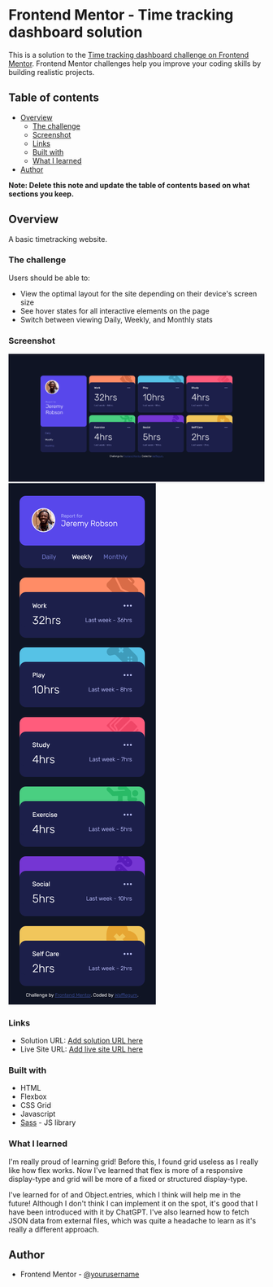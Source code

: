 # Frontend Mentor - Time tracking dashboard solution

This is a solution to the [Time tracking dashboard challenge on Frontend Mentor](https://www.frontendmentor.io/challenges/time-tracking-dashboard-UIQ7167Jw). Frontend Mentor challenges help you improve your coding skills by building realistic projects. 

## Table of contents

- [Overview](#overview)
  - [The challenge](#the-challenge)
  - [Screenshot](#screenshot)
  - [Links](#links)
  - [Built with](#built-with)
  - [What I learned](#what-i-learned)
- [Author](#author)

**Note: Delete this note and update the table of contents based on what sections you keep.**

## Overview

A basic timetracking website.

### The challenge

Users should be able to:

- View the optimal layout for the site depending on their device's screen size
- See hover states for all interactive elements on the page
- Switch between viewing Daily, Weekly, and Monthly stats

### Screenshot

![Desktop version](./preview/Desktop%20version.png)
![Mobile version](./preview/Mobile%20version.png)

### Links

- Solution URL: [Add solution URL here](https://www.frontendmentor.io/solutions/responsive-time-tracking-dashboard-using-css-flex-css-grid-t4TmArNQMP)
- Live Site URL: [Add live site URL here](https://wafflegum.github.io/Time-Tracking-Dashboard/)

### Built with
- HTML
- Flexbox
- CSS Grid
- Javascript
- [Sass](https://sass-lang.com/) - JS library

### What I learned

I'm really proud of learning grid! Before this, I found grid useless as I really like how flex works. Now I've learned that flex is more of a responsive display-type and grid will be more of a fixed or structured display-type.

I've learned for of and Object.entries, which I think will help me in the future! Although I don't think I can implement it on the spot, it's good that I have been introduced with it by ChatGPT. I've also learned how to fetch JSON data from external files, which was quite a headache to learn as it's really a different approach.

## Author

- Frontend Mentor - [@yourusername](https://www.frontendmentor.io/profile/Wafflegum)
